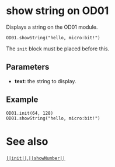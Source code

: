 # show string on OD01

Displays a string on the OD01 module.

```sig
OD01.showString("hello, micro:bit!")
```

The ``init`` block must be placed before this.

## Parameters

* **text**: the string to display.

## Example

```blocks
OD01.init(64, 128)
OD01.showString("hello, micro:bit!")
```

# See also
[``||init||``](/reference/oled/init),[``||showNumber||``](/reference/oled/shownumber)
